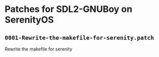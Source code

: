 # Patches for SDL2-GNUBoy on SerenityOS

## `0001-Rewrite-the-makefile-for-serenity.patch`

Rewrite the makefile for serenity



